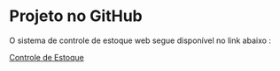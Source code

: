 # Projeto no GitHub

O sistema de controle de estoque web segue disponível no link abaixo :

[Controle de Estoque](https://github.com/JhonataKornaker/Controle-Estoque-WEB)